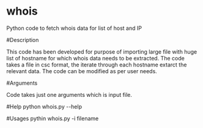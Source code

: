 # whois
Python code to fetch whois data for list of host and IP

#Description

This code has been developed for purpose of importing large file with huge list of hostname for which whois data needs to be extracted.
The code takes a file in csc format, the iterate through each hostname extarct the relevant data. The code can be modified as per user needs. 

#Arguments

Code takes just one arguments which is input file.

#Help
python whois.py --help

#Usages
pythin whois.py -i filename
